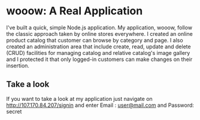# wooow: A Real Application
I've built a quick, simple Node.js application.
My application, wooow, follow the classic approach taken by online stores everywhere.
I created an online product catalog that customer can browse by category and page. I also created an administration area that include create, read, update and delete (CRUD) facilities for managing catalog and relative catalog's image gallery and I protected it that only logged-in customers can make changes on their insertion.
## Take a look
If you want to take a look at my application just navigate on http://107.170.84.207/signin and enter
Email : user@mail.com and 
Password: secret
